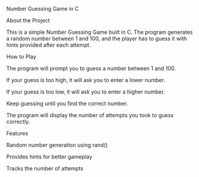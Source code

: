 Number Guessing Game in C

About the Project

This is a simple Number Guessing Game built in C. The program generates a random number between 1 and 100, and the player has to guess it with hints provided after each attempt.

How to Play

The program will prompt you to guess a number between 1 and 100.

If your guess is too high, it will ask you to enter a lower number.

If your guess is too low, it will ask you to enter a higher number.

Keep guessing until you find the correct number.

The program will display the number of attempts you took to guess correctly.

Features

Random number generation using rand()

Provides hints for better gameplay

Tracks the number of attempts
